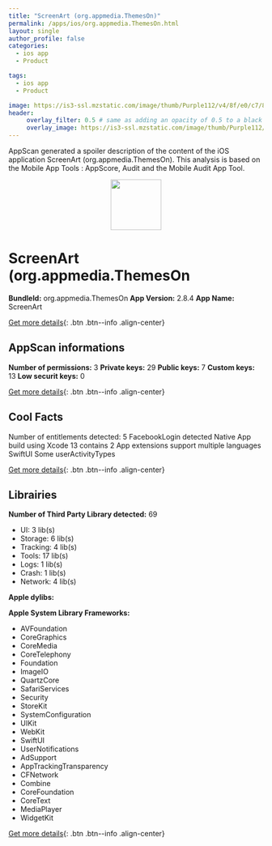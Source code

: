 ```yaml
---
title: "ScreenArt (org.appmedia.ThemesOn)"
permalink: /apps/ios/org.appmedia.ThemesOn.html
layout: single
author_profile: false
categories: 
  - ios app 
  - Product 

tags: 
  - ios app 
  - Product 

image: https://is3-ssl.mzstatic.com/image/thumb/Purple112/v4/8f/e0/c7/8fe0c752-3fcf-1cca-734c-703082ea8ed6/AppIcon-1x_U007emarketing-0-6-0-85-220.png/512x512bb.jpg
header: 
     overlay_filter: 0.5 # same as adding an opacity of 0.5 to a black background
     overlay_image: https://is3-ssl.mzstatic.com/image/thumb/Purple112/v4/8f/e0/c7/8fe0c752-3fcf-1cca-734c-703082ea8ed6/AppIcon-1x_U007emarketing-0-6-0-85-220.png/512x512bb.jpg
---
```

AppScan generated a spoiler description of the content of the iOS application ScreenArt (org.appmedia.ThemesOn). This analysis is based on the Mobile App Tools : AppScore, Audit and the Mobile Audit App Tool.

  
  
<div style="text-align: center;"><img src="https://is3-ssl.mzstatic.com/image/thumb/Purple112/v4/8f/e0/c7/8fe0c752-3fcf-1cca-734c-703082ea8ed6/AppIcon-1x_U007emarketing-0-6-0-85-220.png/512x512bb.jpg" width="100" height="100"></div>  
  
# ScreenArt (org.appmedia.ThemesOn

**BundleId:** org.appmedia.ThemesOn
**App Version:** 2.8.4
**App Name:** ScreenArt


[Get more details](/pricing.html){: .btn .btn--info .align-center}  
  
## AppScan informations 

**Number of permissions:** 3
**Private keys:** 29
**Public keys:** 7
**Custom keys:** 13
**Low securit keys:** 0
  
[Get more details](/pricing.html){: .btn .btn--info .align-center}

## Cool Facts

Number of entitlements detected: 5
FacebookLogin detected
Native App
build using Xcode 13
contains 2 App extensions
support multiple languages
SwiftUI
Some userActivityTypes
  
[Get more details](/pricing.html){: .btn .btn--info .align-center}

## Librairies 
**Number of Third Party Library detected:** 69
- UI: 3 lib(s)
- Storage: 6 lib(s)
- Tracking: 4 lib(s)
- Tools: 17 lib(s)
- Logs: 1 lib(s)
- Crash: 1 lib(s)
- Network: 4 lib(s)

**Apple dylibs:**


**Apple System Library Frameworks:**
- AVFoundation
- CoreGraphics
- CoreMedia
- CoreTelephony
- Foundation
- ImageIO
- QuartzCore
- SafariServices
- Security
- StoreKit
- SystemConfiguration
- UIKit
- WebKit
- SwiftUI
- UserNotifications
- AdSupport
- AppTrackingTransparency
- CFNetwork
- Combine
- CoreFoundation
- CoreText
- MediaPlayer
- WidgetKit


  
[Get more details](/pricing.html){: .btn .btn--info .align-center}

